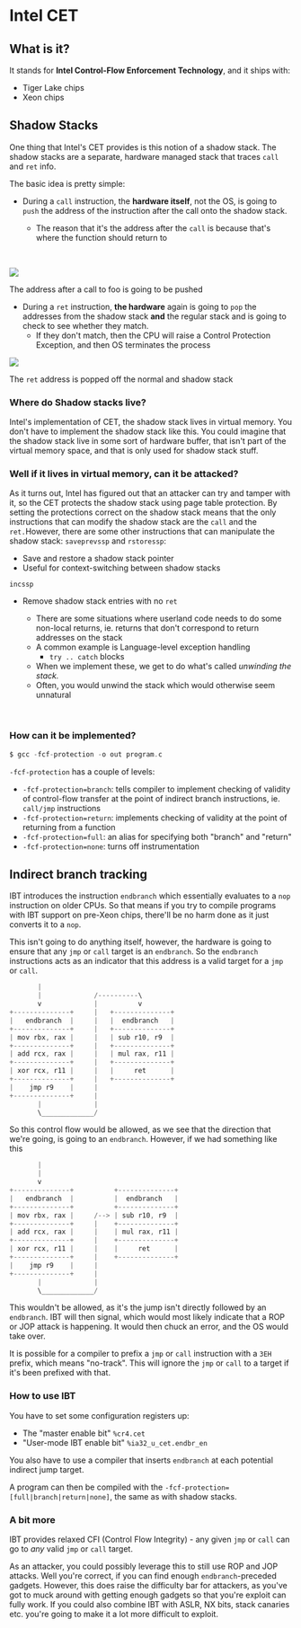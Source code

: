# Intel CET

## What is it? <a id="what-is-it"></a>

It stands for **Intel Control-Flow Enforcement Technology**, and it ships with:

* Tiger Lake chips
* Xeon chips

## Shadow Stacks <a id="shadow-stacks"></a>

One thing that Intel's CET provides is this notion of a shadow stack. The shadow stacks are a separate, hardware managed stack that traces `call` and `ret` info.

The basic idea is pretty simple:

* During a `call` instruction, the **hardware itself**, not the OS, is going to `push` the address of the instruction after the call onto the shadow stack.

  * The reason that it's the address after the `call` is because that's where the function should return to

  ​

![](https://gblobscdn.gitbook.com/assets%2F-MGOhxJbNhi10jg9Cv-U%2F-MGY6GEEXv6TECnKppln%2F-MGY9g7rNso3mN2b3Wlr%2Fshadow_stack_call.png?alt=media&token=fddb0f7b-1acd-4972-b9f0-472adbd7dc9b)

The address after a call to foo is going to be pushed

* During a `ret` instruction, **the hardware** again is going to `pop` the addresses from the shadow stack **and** the regular stack and is going to check to see whether they match.
  * If they don't match, then the CPU will raise a Control Protection Exception, and then OS terminates the process

![](https://gblobscdn.gitbook.com/assets%2F-MGOhxJbNhi10jg9Cv-U%2F-MGY6GEEXv6TECnKppln%2F-MGYAAy2sl8oic6EVXn7%2Fshadow_stack_ret.png?alt=media&token=2051aaee-02e4-4658-8c08-a7794eae62be)

The `ret` address is popped off the normal and shadow stack

### Where do Shadow stacks live? <a id="where-do-shadow-stacks-live"></a>

Intel's implementation of CET, the shadow stack lives in virtual memory. You don't have to implement the shadow stack like this. You could imagine that the shadow stack live in some sort of hardware buffer, that isn't part of the virtual memory space, and that is only used for shadow stack stuff.

### Well if it lives in virtual memory, can it be attacked? <a id="well-if-it-lives-in-virtual-memory-can-it-be-attacked"></a>

As it turns out, Intel has figured out that an attacker can try and tamper with it, so the CET protects the shadow stack using page table protection. By setting the protections correct on the shadow stack means that the only instructions that can modify the shadow stack are the `call` and the `ret.`However, there are some other instructions that can manipulate the shadow stack: `saveprevssp` and `rstoressp`:

* Save and restore a shadow stack pointer
* Useful for context-switching between shadow stacks

`incssp`

* Remove shadow stack entries with no `ret`

  * There are some situations where userland code needs to do some non-local returns, ie. returns that don't correspond to return addresses on the stack
  * A common example is Language-level exception handling
    * `try .. catch` blocks
  * When we implement these, we get to do what's called _unwinding the stack._
  * Often, you would unwind the stack which would otherwise seem unnatural

  ​

### How can it be implemented? <a id="how-can-it-be-implemented"></a>

```c
$ gcc -fcf-protection -o out program.c
```

`-fcf-protection` has a couple of levels:

* `-fcf-protection=branch`: tells compiler to implement checking of validity of control-flow transfer at the point of indirect branch instructions, ie. `call/jmp` instructions
* `-fcf-protection=return`: implements checking of validity at the point of returning from a function
* `-fcf-protection=full`: an alias for specifying both "branch" and "return"
* `-fcf-protection=none`: turns off instrumentation

## Indirect branch tracking <a id="indirect-branch-tracking"></a>

IBT introduces the instruction `endbranch` which essentially evaluates to a `nop` instruction on older CPUs. So that means if you try to compile programs with IBT support on pre-Xeon chips, there'll be no harm done as it just converts it to a `nop`.

This isn't going to do anything itself, however, the hardware is going to ensure that any `jmp` or `call` target is an `endbranch`. So the `endbranch` instructions acts as an indicator that this address is a valid target for a `jmp` or `call`.

```c
       |
       |             /----------\
       v             |          v
+--------------+     |   +--------------+
|   endbranch  |     |   |  endbranch   |
+--------------+     |   +--------------+
| mov rbx, rax |     |   | sub r10, r9  |
+--------------+     |   +--------------+
| add rcx, rax |     |   | mul rax, r11 |
+--------------+     |   +--------------+
| xor rcx, r11 |     |   |     ret      |
+--------------+     |   +--------------+
|    jmp r9    |     |
+--------------+     |
       |             |
       \_____________/
```

So this control flow would be allowed, as we see that the direction that we're going, is going to an `endbranch`. However, if we had something like this

```c
       |
       |
       v
+--------------+          +--------------+
|   endbranch  |          |  endbranch   |
+--------------+          +--------------+
| mov rbx, rax |     /--> | sub r10, r9  |
+--------------+     |    +--------------+
| add rcx, rax |     |    | mul rax, r11 |
+--------------+     |    +--------------+
| xor rcx, r11 |     |    |     ret      |
+--------------+     |    +--------------+
|    jmp r9    |     |
+--------------+     |
       |             |
       \_____________/
```

This wouldn't be allowed, as it's the jump isn't directly followed by an `endbranch`. IBT will then signal, which would most likely indicate that a ROP or JOP attack is happening. It would then chuck an error, and the OS would take over.

It is possible for a compiler to prefix a `jmp` or `call` instruction with a `3EH` prefix, which means "no-track". This will ignore the `jmp` or `call` to a target if it's been prefixed with that.

### How to use IBT <a id="how-to-use-ibt"></a>

You have to set some configuration registers up:

* The "master enable bit" `%cr4.cet`
* "User-mode IBT enable bit" `%ia32_u_cet.endbr_en`

You also have to use a compiler that inserts `endbranch` at each potential indirect jump target.

A program can then be compiled with the `-fcf-protection=[full|branch|return|none]`, the same as with shadow stacks.

### A bit more <a id="a-bit-more"></a>

IBT provides relaxed CFI \(Control Flow Integrity\) - any given `jmp` or `call` can go to _any_ valid `jmp` or `call` target.

As an attacker, you could possibly leverage this to still use ROP and JOP attacks. Well you're correct, if you can find enough `endbranch`-preceded gadgets. However, this does raise the difficulty bar for attackers, as you've got to muck around with getting enough gadgets so that you're exploit can fully work. If you could also combine IBT with ASLR, NX bits, stack canaries etc. you're going to make it a lot more difficult to exploit.

